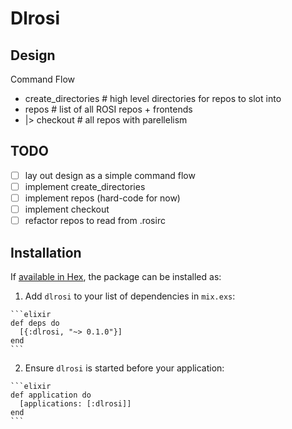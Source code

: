 # Dlrosi

## Design
Command Flow
- create_directories # high level directories for repos to slot into
- repos # list of all ROSI repos + frontends
- |> checkout # all repos with parellelism

## TODO
- [ ] lay out design as a simple command flow
- [ ] implement create_directories
- [ ] implement repos (hard-code for now)
- [ ] implement checkout
- [ ] refactor repos to read from .rosirc

## Installation

If [available in Hex](https://hex.pm/docs/publish), the package can be installed as:

  1. Add `dlrosi` to your list of dependencies in `mix.exs`:

    ```elixir
    def deps do
      [{:dlrosi, "~> 0.1.0"}]
    end
    ```

  2. Ensure `dlrosi` is started before your application:

    ```elixir
    def application do
      [applications: [:dlrosi]]
    end
    ```

